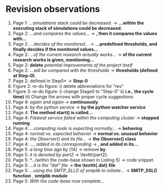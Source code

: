 # Revision observations

1. Page 1: *...simulations stack could be decreased.* -> **...within the executing stack of simulations could be decreased.**
2. Page 2: *...and compares the values...* -> **, then it compares the values with...**
3. Page 2: *...decides of the monitored...* -> **...predefined thresholds, and finally decides if the monitored values...**
4. Page 2: *...of the current research actually works...* -> **of the current research works is given, mentioning...**
5. Page 2: **delete** *potential improvements of the project itself*
6. Page 2: *...will be compared with the thresholds* -> **thresholds (defined at Step-0)**.
7. Page 2: defined in Step0* -> **Step-0**
8. Figure 2: re-do figure: i) delete abbreviations for "res"
9. Figure 3: re-do figure: i) change Stage0 to "Step-0" ii) **i.e., the cycle time)** iii) Change the arrows with proper cycle suggestions
10. Page 4: *again and again* -> **continuously**
11. Page 4: *by the python service* -> **by the python watcher service**
12. Page 4: **The method start() is called...**
13. Page 4: *Filebeat service failed within the computing cluster* -> **stopped running**
14. Page 4: *...computing node is expecting normally...* -> **behaving**
15. Page 4: *normal vs. expected behavior* -> **normal vs. unusual behavior**
16. Page 4: *the Observer() and its file...* -> **the Observer() class**
17. Page 4: *..., added in its corresponding* -> **, and added in its...**
18. Page 5: *a long time ago by [14]* -> remove **by**
19. Page 5: *it is denoted by part2* -> \texttt{part2}.
20. Page 5: *...(within the code-base shown in Listing 5) -> code snippet.
21. Page 5: *...it is the "dat" file* -> **the \texttt{.dat} file**
22. Page 5: *...using the SMTP_SLL() of smtplib to initiate...* -> **SMTP_SSL() function** , **smtplib module**
23. Page 5: *With the code-base now complete...*